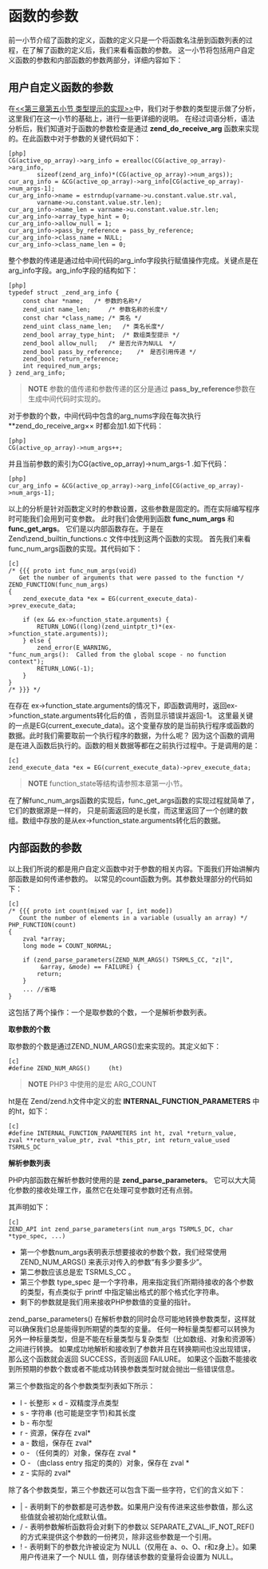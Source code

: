 # 函数的参数
前一小节介绍了函数的定义，函数的定义只是一个将函数名注册到函数列表的过程，在了解了函数的定义后，我们来看看函数的参数。
这一小节将包括用户自定义函数的参数和内部函数的参数两部分，详细内容如下：

## 用户自定义函数的参数

在[<<第三章第五小节 类型提示的实现>>][receive-arg]中，我们对于参数的类型提示做了分析，这里我们在这一小节的基础上，进行一些更详细的说明。
在经过词语分析，语法分析后，我们知道对于函数的参数检查是通过 **zend_do_receive_arg** 函数来实现的。在此函数中对于参数的关键代码如下：

    [php]
    CG(active_op_array)->arg_info = erealloc(CG(active_op_array)->arg_info,
            sizeof(zend_arg_info)*(CG(active_op_array)->num_args));
	cur_arg_info = &CG(active_op_array)->arg_info[CG(active_op_array)->num_args-1];
	cur_arg_info->name = estrndup(varname->u.constant.value.str.val,
            varname->u.constant.value.str.len);
	cur_arg_info->name_len = varname->u.constant.value.str.len;
	cur_arg_info->array_type_hint = 0;
	cur_arg_info->allow_null = 1;
	cur_arg_info->pass_by_reference = pass_by_reference;
	cur_arg_info->class_name = NULL;
	cur_arg_info->class_name_len = 0;

整个参数的传递是通过给中间代码的arg_info字段执行赋值操作完成。关键点是在arg_info字段。arg_info字段的结构如下：

    [php]
    typedef struct _zend_arg_info {
        const char *name;   /* 参数的名称*/
        zend_uint name_len;     /* 参数名称的长度*/
        const char *class_name; /* 类名 */
        zend_uint class_name_len;   /* 类名长度*/
        zend_bool array_type_hint;  /* 数组类型提示 */
        zend_bool allow_null;   /* 是否允许为NULL　*/
        zend_bool pass_by_reference;    /*　是否引用传递 */
        zend_bool return_reference; 
        int required_num_args;  
    } zend_arg_info;

>**NOTE**
>参数的值传递和参数传递的区分是通过 **pass_by_reference**参数在生成中间代码时实现的。

对于参数的个数，中间代码中包含的arg_nums字段在每次执行 **zend_do_receive_arg×× 时都会加1.如下代码：

    [php]
    CG(active_op_array)->num_args++;

并且当前参数的索引为CG(active_op_array)->num_args-1 .如下代码：

    [php]
    cur_arg_info = &CG(active_op_array)->arg_info[CG(active_op_array)->num_args-1];

以上的分析是针对函数定义时的参数设置，这些参数是固定的。而在实际编写程序时可能我们会用到可变参数。
此时我们会使用到函数 **func_num_args** 和 **func_get_args**。
它们是以内部函数存在。于是在 Zend\zend_builtin_functions.c 文件中找到这两个函数的实现。
首先我们来看func_num_args函数的实现。其代码如下：

    [c]
    /* {{{ proto int func_num_args(void)
       Get the number of arguments that were passed to the function */
    ZEND_FUNCTION(func_num_args)
    {
        zend_execute_data *ex = EG(current_execute_data)->prev_execute_data;

        if (ex && ex->function_state.arguments) {
            RETURN_LONG((long)(zend_uintptr_t)*(ex->function_state.arguments));
        } else {
            zend_error(E_WARNING,
    "func_num_args():  Called from the global scope - no function context");
            RETURN_LONG(-1);
        }
    }
    /* }}} */

在存在 ex->function_state.arguments的情况下，即函数调用时，返回ex->function_state.arguments转化后的值 ，否则显示错误并返回-1。
这里最关键的一点是EG(current_execute_data)。这个变量存放的是当前执行程序或函数的数据。此时我们需要取前一个执行程序的数据，为什么呢？
因为这个函数的调用是在进入函数后执行的。函数的相关数据等都在之前执行过程中。于是调用的是：

    [c]
    zend_execute_data *ex = EG(current_execute_data)->prev_execute_data;

>**NOTE**
>function_state等结构请参照本章第一小节。


在了解func_num_args函数的实现后，func_get_args函数的实现过程就简单了，它们的数据源是一样的，
只是前面返回的是长度，而这里返回了一个创建的数组。数组中存放的是从ex->function_state.arguments转化后的数据。

## 内部函数的参数
以上我们所说的都是用户自定义函数中对于参数的相关内容。下面我们开始讲解内部函数是如何传递参数的。
以常见的count函数为例。其参数处理部分的代码如下：

    [c]
    /* {{{ proto int count(mixed var [, int mode])
       Count the number of elements in a variable (usually an array) */
    PHP_FUNCTION(count)
    {
        zval *array;
        long mode = COUNT_NORMAL;

        if (zend_parse_parameters(ZEND_NUM_ARGS() TSRMLS_CC, "z|l",
             &array, &mode) == FAILURE) {
            return;
        }
        ... //省略
    }

这包括了两个操作：一个是取参数的个数，一个是解析参数列表。

**取参数的个数**

取参数的个数是通过ZEND_NUM_ARGS()宏来实现的。其定义如下：

    [c]
    #define ZEND_NUM_ARGS()		(ht)

>**NOTE**
>PHP3 中使用的是宏 ARG_COUNT

ht是在 Zend/zend.h文件中定义的宏 **INTERNAL_FUNCTION_PARAMETERS** 中的ht，如下：

    [c]
    #define INTERNAL_FUNCTION_PARAMETERS int ht, zval *return_value,
    zval **return_value_ptr, zval *this_ptr, int return_value_used TSRMLS_DC

**解析参数列表**

PHP内部函数在解析参数时使用的是 **zend_parse_parameters**。
它可以大大简化参数的接收处理工作，虽然它在处理可变参数时还有点弱。

其声明如下：

    [c]
    ZEND_API int zend_parse_parameters(int num_args TSRMLS_DC, char *type_spec, ...)

* 第一个参数num_args表明表示想要接收的参数个数，我们经常使用ZEND_NUM_ARGS() 来表示对传入的参数“有多少要多少”。
* 第二参数应该总是宏 TSRMLS_CC 。
* 第三个参数 type_spec 是一个字符串，用来指定我们所期待接收的各个参数的类型，有点类似于 printf 中指定输出格式的那个格式化字符串。
* 剩下的参数就是我们用来接收PHP参数值的变量的指针。

zend_parse_parameters() 在解析参数的同时会尽可能地转换参数类型，这样就可以确保我们总是能得到所期望的类型的变量。
任何一种标量类型都可以转换为另外一种标量类型，但是不能在标量类型与复杂类型（比如数组、对象和资源等）之间进行转换。
如果成功地解析和接收到了参数并且在转换期间也没出现错误，那么这个函数就会返回 SUCCESS，否则返回 FAILURE。
如果这个函数不能接收到所预期的参数个数或者不能成功转换参数类型时就会抛出一些错误信息。

第三个参数指定的各个参数类型列表如下所示：

* l - 长整形
× d - 双精度浮点类型
* s - 字符串 (也可能是空字节)和其长度
* b - 布尔型
* r - 资源，保存在 zval*
* a - 数组，保存在 zval*
* o - （任何类的）对象，保存在 zval *
* O - （由class entry 指定的类的）对象，保存在 zval *
* z - 实际的 zval*

除了各个参数类型，第三个参数还可以包含下面一些字符，它们的含义如下：

* | - 表明剩下的参数都是可选参数。如果用户没有传进来这些参数值，那么这些值就会被初始化成默认值。
* / - 表明参数解析函数将会对剩下的参数以 SEPARATE_ZVAL_IF_NOT_REF() 的方式来提供这个参数的一份拷贝，除非这些参数是一个引用。
* ! - 表明剩下的参数允许被设定为 NULL（仅用在 a、o、O、r和z身上）。如果用户传进来了一个 NULL 值，则存储该参数的变量将会设置为 NULL。


[receive-arg]: 			?p=chapt03/03-05-impl-of-type-hint
